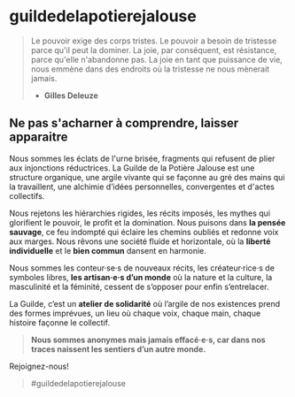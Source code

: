 # guildedelapotierejalouse

> Le pouvoir exige des corps tristes. Le pouvoir a besoin de tristesse parce qu'il peut la dominer. La joie, par conséquent, est résistance, parce qu'elle n'abandonne pas. La joie en tant que puissance de vie, nous emmène dans des endroits où la tristesse ne nous mènerait jamais.
> - **Gilles Deleuze**
 
## Ne pas s'acharner à comprendre, laisser apparaitre

Nous sommes les éclats de l'urne brisée, fragments qui refusent de plier aux injonctions réductrices. La Guilde de la Potière Jalouse est une structure organique, une argile vivante qui se façonne au gré des mains qui la travaillent, une alchimie d’idées personnelles, convergentes et d'actes collectifs.  
  
Nous rejetons les hiérarchies rigides, les récits imposés, les mythes qui glorifient le pouvoir, le profit et la domination. Nous puisons dans __la pensée sauvage__, ce feu indompté qui éclaire les chemins oubliés et redonne voix aux marges. Nous rêvons une société fluide et horizontale, où la __liberté individuelle__ et le __bien commun__ dansent en harmonie.  
  
Nous sommes les conteur·se·s de nouveaux récits, les créateur·rice·s de symboles libres, __les artisan·e·s d’un monde__ où la nature et la culture, la masculinité et la féminité, cessent de s’opposer pour enfin s’entrelacer.  
  
La Guilde, c’est un __atelier de solidarité__ où l’argile de nos existences prend des formes imprévues, un lieu où chaque voix, chaque main, chaque histoire façonne le collectif.  
  
> __Nous sommes anonymes mais jamais effacé·e·s, car dans nos traces naissent les sentiers d’un autre monde.__  
  
Rejoignez-nous! 

> #guildedelapotierejalouse


